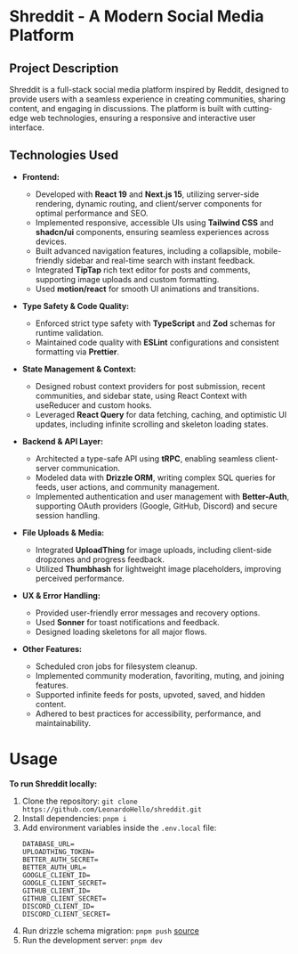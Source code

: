 # Shreddit - A Modern Social Media Platform

## Project Description

Shreddit is a full-stack social media platform inspired by Reddit, designed to provide users with a seamless experience in creating communities, sharing content, and engaging in discussions. The platform is built with cutting-edge web technologies, ensuring a responsive and interactive user interface.

## Technologies Used

- **Frontend:**  
  - Developed with **React 19** and **Next.js 15**, utilizing server-side rendering, dynamic routing, and client/server components for optimal performance and SEO.
  - Implemented responsive, accessible UIs using **Tailwind CSS** and **shadcn/ui** components, ensuring seamless experiences across devices.
  - Built advanced navigation features, including a collapsible, mobile-friendly sidebar and real-time search with instant feedback.
  - Integrated **TipTap** rich text editor for posts and comments, supporting image uploads and custom formatting.
  - Used **motion/react** for smooth UI animations and transitions.

- **Type Safety & Code Quality:**  
  - Enforced strict type safety with **TypeScript** and **Zod** schemas for runtime validation.
  - Maintained code quality with **ESLint** configurations and consistent formatting via **Prettier**.

- **State Management & Context:**  
  - Designed robust context providers for post submission, recent communities, and sidebar state, using React Context with useReducer and custom hooks.
  - Leveraged **React Query** for data fetching, caching, and optimistic UI updates, including infinite scrolling and skeleton loading states.

- **Backend & API Layer:**  
  - Architected a type-safe API using **tRPC**, enabling seamless client-server communication.
  - Modeled data with **Drizzle ORM**, writing complex SQL queries for feeds, user actions, and community management.
  - Implemented authentication and user management with **Better-Auth**, supporting OAuth providers (Google, GitHub, Discord) and secure session handling.

- **File Uploads & Media:**  
  - Integrated **UploadThing** for image uploads, including client-side dropzones and progress feedback.
  - Utilized **Thumbhash** for lightweight image placeholders, improving perceived performance.

- **UX & Error Handling:**  
  - Provided user-friendly error messages and recovery options.
  - Used **Sonner** for toast notifications and feedback.
  - Designed loading skeletons for all major flows.

- **Other Features:**  
  - Scheduled cron jobs for filesystem cleanup.
  - Implemented community moderation, favoriting, muting, and joining features.
  - Supported infinite feeds for posts, upvoted, saved, and hidden content.
  - Adhered to best practices for accessibility, performance, and maintainability.

# Usage

**To run Shreddit locally:**

1. Clone the repository: `git clone https://github.com/LeonardoHello/shreddit.git`
2. Install dependencies: `pnpm i`
3. Add environment variables inside the `.env.local` file:
   ```plaintext
   DATABASE_URL=
   UPLOADTHING_TOKEN=
   BETTER_AUTH_SECRET=
   BETTER_AUTH_URL=
   GOOGLE_CLIENT_ID=
   GOOGLE_CLIENT_SECRET=
   GITHUB_CLIENT_ID=
   GITHUB_CLIENT_SECRET=
   DISCORD_CLIENT_ID=
   DISCORD_CLIENT_SECRET=
   ```
4. Run drizzle schema migration: `pnpm push` [source](https://orm.drizzle.team/docs/migrations)
5. Run the development server: `pnpm dev`
